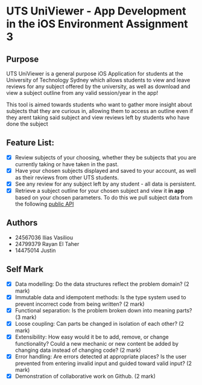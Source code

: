 # UTS UniViewer - App Development in the iOS Environment Assignment 3

## Purpose
UTS UniViewer is a general purpose iOS Application for students at the University of Technology Sydney which allows students to view and leave reviews for any subject offered by the university, as well as download and view a subject outline from any valid session/year in the app! 

This tool is aimed towards students who want to gather more insight about subjects that they are curious in, allowing them to access an outline even if they arent taking said subject and view reviews left by students who have done the subject

## Feature List:
- [x] Review subjects of your choosing, whether they be subjects that you are currently taking or have taken in the past.
- [x] Have your chosen subjects displayed and saved to your account, as well as their reviews from other UTS students.
- [x] See any review for any subject left by any student - all data is persistent.
- [x] Retrieve a subject outline for your chosen subject and view it **in app** based on your chosen parameters. To do this we pull subject data from the following [public API](https://cis-admin-api.uts.edu.au/subject-outlines/index.cfm/)

## Authors
- 24567036 Ilias Vasiliou
- 24799379 Rayan El Taher
- 14475014 Justin

## Self Mark
- [x] Data modelling: Do the data structures reflect the problem domain? (2 mark)  
- [x] Immutable data and idempotent methods: Is the type system used to prevent incorrect code from being written? (2 mark)  
- [x] Functional separation: Is the problem broken down into meaning parts? (3 mark)  
- [x] Loose coupling: Can parts be changed in isolation of each other? (2 mark)  
- [x] Extensibility: How easy would it be to add, remove, or change functionality? Could a new  mechanic or new content be added by changing data instead of changing code? (2 mark)  
- [x] Error handling: Are errors detected at appropriate places? Is the user prevented from  entering invalid input and guided toward valid input? (2 mark)  
- [x] Demonstration of collaborative work on Github. (2 mark)
